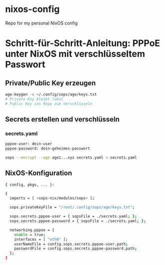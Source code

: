 # nixos-config
Repo for my personal NixOS config

# Schritt-für-Schritt-Anleitung: PPPoE unter NixOS mit verschlüsseltem Passwort

## Private/Public Key erzeugen
```bash
age-keygen -o ~/.config/sops/age/keys.txt
# Private Key bleibt lokal
# Public Key ins Repo zum Verschlüsseln
```

## Secrets erstellen und verschlüsseln

### secrets.yaml
```bash
pppoe-user: dein-user
pppoe-password: dein-geheimes-passwort
```

```bash
sops --encrypt --age age1...xyz secrets.yaml > secrets.yaml
```

## NixOS-Konfiguration

```bash
{ config, pkgs, ... }:

{
  imports = [ <sops-nix/modules/sops> ];

  sops.privateKeyFile = "/root/.config/sops/age/keys.txt";

  sops.secrets.pppoe-user = { sopsFile = ./secrets.yaml; };
  sops.secrets.pppoe-password = { sopsFile = ./secrets.yaml; };

  networking.pppoe = {
    enable = true;
    interfaces = [ "eth0" ];
    userNameFile = config.sops.secrets.pppoe-user.path;
    passwordFile = config.sops.secrets.pppoe-password.path;
  };
}
```
